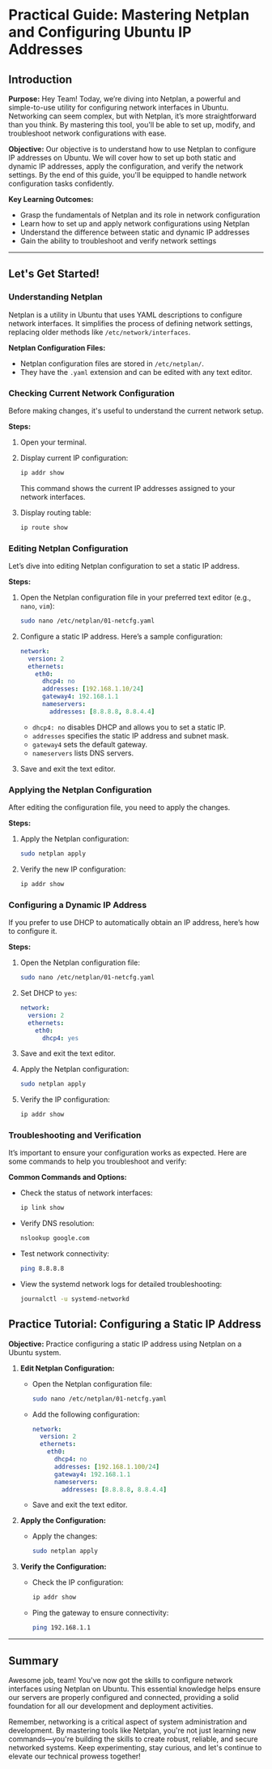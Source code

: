 # Practical Guide: Mastering Netplan and Configuring Ubuntu IP Addresses

## Introduction

**Purpose:**
Hey Team! Today, we’re diving into Netplan, a powerful and simple-to-use utility for configuring network interfaces in Ubuntu. Networking can seem complex, but with Netplan, it’s more straightforward than you think. By mastering this tool, you'll be able to set up, modify, and troubleshoot network configurations with ease.

**Objective:**
Our objective is to understand how to use Netplan to configure IP addresses on Ubuntu. We will cover how to set up both static and dynamic IP addresses, apply the configuration, and verify the network settings. By the end of this guide, you'll be equipped to handle network configuration tasks confidently.

**Key Learning Outcomes:**

- Grasp the fundamentals of Netplan and its role in network configuration
- Learn how to set up and apply network configurations using Netplan
- Understand the difference between static and dynamic IP addresses
- Gain the ability to troubleshoot and verify network settings

---

## Let's Get Started!

### Understanding Netplan

Netplan is a utility in Ubuntu that uses YAML descriptions to configure network interfaces. It simplifies the process of defining network settings, replacing older methods like `/etc/network/interfaces`.

**Netplan Configuration Files:**

- Netplan configuration files are stored in `/etc/netplan/`.
- They have the `.yaml` extension and can be edited with any text editor.

### Checking Current Network Configuration

Before making changes, it's useful to understand the current network setup.

**Steps:**
1. Open your terminal.
2. Display current IP configuration:

    ```bash
    ip addr show
    ```

    This command shows the current IP addresses assigned to your network interfaces.

3. Display routing table:

    ```bash
    ip route show
    ```

### Editing Netplan Configuration

Let’s dive into editing Netplan configuration to set a static IP address.

**Steps:**

1. Open the Netplan configuration file in your preferred text editor (e.g., `nano`, `vim`):

    ```bash
    sudo nano /etc/netplan/01-netcfg.yaml
    ```

2. Configure a static IP address. Here’s a sample configuration:

    ```yaml
    network:
      version: 2
      ethernets:
        eth0:
          dhcp4: no
          addresses: [192.168.1.10/24]
          gateway4: 192.168.1.1
          nameservers:
            addresses: [8.8.8.8, 8.8.4.4]
    ```

    - `dhcp4: no` disables DHCP and allows you to set a static IP.
    - `addresses` specifies the static IP address and subnet mask.
    - `gateway4` sets the default gateway.
    - `nameservers` lists DNS servers.

3. Save and exit the text editor.

### Applying the Netplan Configuration

After editing the configuration file, you need to apply the changes.

**Steps:**

1. Apply the Netplan configuration:

    ```bash
    sudo netplan apply
    ```

2. Verify the new IP configuration:

    ```bash
    ip addr show
    ```

### Configuring a Dynamic IP Address

If you prefer to use DHCP to automatically obtain an IP address, here’s how to configure it.

**Steps:**

1. Open the Netplan configuration file:

    ```bash
    sudo nano /etc/netplan/01-netcfg.yaml
    ```

2. Set DHCP to `yes`:

    ```yaml
    network:
      version: 2
      ethernets:
        eth0:
          dhcp4: yes
    ```

3. Save and exit the text editor.

4. Apply the Netplan configuration:

    ```bash
    sudo netplan apply
    ```

5. Verify the IP configuration:

    ```bash
    ip addr show
    ```

### Troubleshooting and Verification

It’s important to ensure your configuration works as expected. Here are some commands to help you troubleshoot and verify:

**Common Commands and Options:**

- Check the status of network interfaces:

    ```bash
    ip link show
    ```

- Verify DNS resolution:

    ```bash
    nslookup google.com
    ```

- Test network connectivity:

    ```bash
    ping 8.8.8.8
    ```

- View the systemd network logs for detailed troubleshooting:

    ```bash
    journalctl -u systemd-networkd
    ```

## Practice Tutorial: Configuring a Static IP Address

**Objective:** Practice configuring a static IP address using Netplan on a Ubuntu system.

1. **Edit Netplan Configuration:**
    - Open the Netplan configuration file:

      ```bash
      sudo nano /etc/netplan/01-netcfg.yaml
      ```

    - Add the following configuration:

      ```yaml
      network:
        version: 2
        ethernets:
          eth0:
            dhcp4: no
            addresses: [192.168.1.100/24]
            gateway4: 192.168.1.1
            nameservers:
              addresses: [8.8.8.8, 8.8.4.4]
      ```

    - Save and exit the text editor.

2. **Apply the Configuration:**
    - Apply the changes:

      ```bash
      sudo netplan apply
      ```

3. **Verify the Configuration:**
    - Check the IP configuration:

      ```bash
      ip addr show
      ```

    - Ping the gateway to ensure connectivity:

      ```bash
      ping 192.168.1.1
      ```

---

## Summary

Awesome job, team! You've now got the skills to configure network interfaces using Netplan on Ubuntu. This essential knowledge helps ensure our servers are properly configured and connected, providing a solid foundation for all our development and deployment activities.

Remember, networking is a critical aspect of system administration and development. By mastering tools like Netplan, you're not just learning new commands—you're building the skills to create robust, reliable, and secure networked systems. Keep experimenting, stay curious, and let's continue to elevate our technical prowess together!
